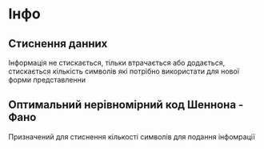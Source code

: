 # Інфо

## Стиснення данних

Інформація не стискається, тільки втрачається або додається, стискається кількість символів які потрібно використати для нової форми представленни

## Оптимальний нерівномірний код Шеннона - Фано

Призначений для стиснення кількості символів для подання інфомрації
